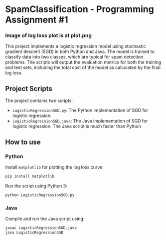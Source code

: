 # SpamClassification - Programming Assignment #1
### Image of log loss plot is at plot.png

This project implements a logistic regression model using stochastic gradient descent (SGD) in both Python and Java. The model is trained to classify data into two classes, which are typical for spam detection problems. The scripts will output the evaluation metrics for both the training and test sets, including the total cost of the model as calculated by the final log loss.

## Project Scripts

The project contains two scripts:
- `LogisticRegressionSGD.py`: The Python implementation of SGD for logistic regression.
- `LogisticRegressionSGD.java`: The Java implementation of SGD for logistic regression. The Java script is much faster than Python

## How to use

### Python

Install `matplotlib` for plotting the log loss curve:

```bash
pip install matplotlib
```

Run the script using Python 3:

```bash
python LogisticRegressionSGD.py
```

### Java

Compile and run the Java script using:

```bash
javac LogisticRegressionSGD.java
java LogisticRegressionSGD
```